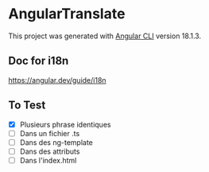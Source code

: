 # AngularTranslate

This project was generated with [Angular CLI](https://github.com/angular/angular-cli) version 18.1.3.


## Doc for i18n
https://angular.dev/guide/i18n

## To Test
- [x] Plusieurs phrase identiques
- [ ] Dans un fichier .ts
- [ ] Dans des ng-template
- [ ] Dans des attributs
- [ ] Dans l'index.html
